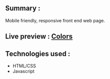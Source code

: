 ## Summary : 
Mobile friendly, responsive front end web page.

## Live preview : [Colors](https://blacksheep-01.github.io/Colors/)

## Technologies used :
* HTML/CSS
* Javascript

